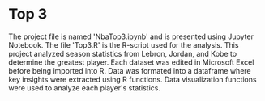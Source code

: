 # Top 3

The project file is named 'NbaTop3.ipynb' and is presented using Jupyter Notebook. The file 'Top3.R' is the R-script used for the analysis. 
This project analyzed season statistics from Lebron, Jordan, and Kobe to determine the greatest player. Each dataset was edited in 
Microsoft Excel before being imported into R. Data was formated into a dataframe where key insights were extracted using R functions. 
Data visualization functions were used to analyze each player's statistics. 
